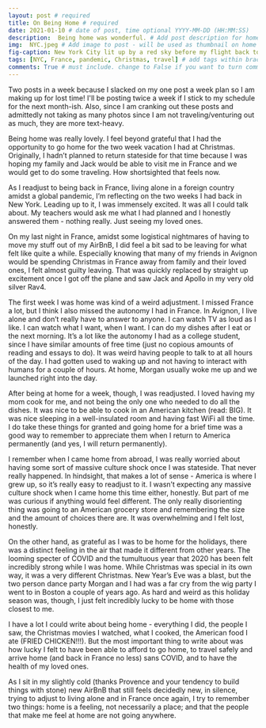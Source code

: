 ```yaml
---
layout: post # required
title: On Being Home # required
date: 2021-01-10 # date of post, time optional YYYY-MM-DD (HH:MM:SS)
description:  Being home was wonderful. # Add post description for homepage - required
img:  NYC.jpeg # Add image to post - will be used as thumbnail on home and cover image for post (optional) MUST BE IN /img FOLDER.
fig-caption: New York City lit up by a red sky before my flight back to France. # caption for img (optional)
tags: [NYC, France, pandemic, Christmas, travel] # add tags within brackets separated by a commma (optional)
comments: True # must include. change to False if you want to turn comments off for a post
---
```


Two posts in a week because I slacked on my one post a week plan so I am making up for lost time! I'll be posting twice a week if I stick to my schedule for the next month-ish. Also, since I am cranking out these posts and admittedly not taking as many photos since I am not traveling/venturing out as much, they are more text-heavy.

Being home was really lovely. I feel beyond grateful that I had the opportunity to go home for the two week vacation I had at Christmas. Originally, I hadn’t planned to return stateside for that time because I was hoping my family and Jack would be able to visit me in France and we would get to do some traveling. How shortsighted that feels now.

As I readjust to being back in France, living alone in a foreign country amidst a global pandemic, I’m reflecting on the two weeks I had back in New York. Leading up to it, I was immensely excited. It was all I could talk about. My teachers would ask me what I had planned and I honestly answered them - nothing really. Just seeing my loved ones.

On my last night in France, amidst some logistical nightmares of having to move my stuff out of my AirBnB, I did feel a bit sad to be leaving for what felt like quite a while. Especially knowing that many of my friends in Avignon would be spending Christmas in France away from family and their loved ones, I felt almost guilty leaving. That was quickly replaced by straight up excitement once I got off the plane and saw Jack and Apollo in my very old silver Rav4.

The first week I was home was kind of a weird adjustment. I missed France a lot, but I think I also missed the autonomy I had in France. In Avignon, I live alone and don’t really have to answer to anyone. I can watch TV as loud as I like. I can watch what I want, when I want. I can do my dishes after I eat or the next morning. It’s a lot like the autonomy I had as a college student, since I have similar amounts of free time (just no copious amounts of reading and essays to do). It was weird having people to talk to at all hours of the day. I had gotten used to waking up and not having to interact with humans for a couple of hours. At home, Morgan usually woke me up and we launched right into the day.

After being at home for a week, though, I was readjusted. I loved having my mom cook for me, and not being the only one who needed to do all the dishes. It was nice to be able to cook in an American kitchen (read: BIG). It was nice sleeping in a well-insulated room and having fast WiFi all the time. I do take these things for granted and going home for a brief time was a good way to remember to appreciate them when I return to America permanently (and yes, I will return permanently).

I remember when I came home from abroad, I was really worried about having some sort of massive culture shock once I was stateside. That never really happened. In hindsight, that makes a lot of sense - America is where I grew up, so it’s really easy to readjust to it. I wasn’t expecting any massive culture shock when I came home this time either, honestly. But part of me was curious if anything would feel different. The only really disorienting thing was going to an American grocery store and remembering the size and the amount of choices there are. It was overwhelming and I felt lost, honestly.

On the other hand, as grateful as I was to be home for the holidays, there was a distinct feeling in the air that made it different from other years. The looming specter of COVID and the tumultuous year that 2020 has been felt incredibly strong while I was home. While Christmas was special in its own way, it was a very different Christmas. New Year’s Eve was a blast, but the two person dance party Morgan and I had was a far cry from the wig party I went to in Boston a couple of years ago. As hard and weird as this holiday season was, though, I just felt incredibly lucky to be home with those closest to me.

I have a lot I could write about being home - everything I did, the people I saw, the Christmas movies I watched, what I cooked, the American food I ate (FRIED CHICKEN!!!). But the most important thing to write about was how lucky I felt to have been able to afford to go home, to travel safely and arrive home (and back in France no less) sans COVID, and to have the health of my loved ones.

As I sit in my slightly cold (thanks Provence and your tendency to build things with stone) new AirBnB that still feels decidedly new, in silence, trying to adjust to living alone and in France once again, I try to remember two things: home is a feeling, not necessarily a place; and that the people that make me feel at home are not going anywhere.
